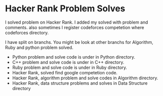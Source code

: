 # Hacker Rank Problem Solves

I solved problem on Hacker Rank. I added my solved with problem and comments. also sometimes I register codeforces competetion where codeforces directory.   

I have split on branchs. You might be look at other branchs for Algorithm, Ruby and python problem solved.

+ Python problem and solve code is under in Python directory.
+ C++ problem and solve code is under in C++ directory.
+ Ruby problem and solve code is under in Ruby directory. 
+ Hacker Rank, solved find google competetion code.
+ Hacker Rank, algorithm problem and solve codes in Algorithm directory.  
+ Hacker Rank, data structure problems and solves in Data Structure directory